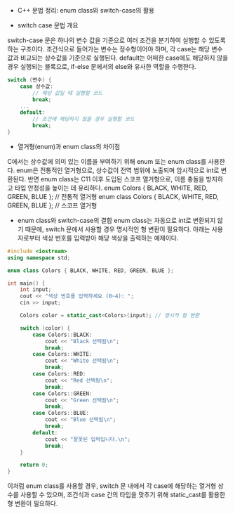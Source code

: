 - C++ 문법 정리: enum class와 switch-case의 활용

- switch case 문법 개요 

switch-case 문은 하나의 변수 값을 기준으로 여러 조건을 분기하여 실행할 수 있도록 하는 구조이다. 조건식으로 들어가는 변수는 정수형이어야 하며, 각 case는 해당 변수 값과 비교되는 상수값을 기준으로 실행된다. default는 어떠한 case에도 해당하지 않을 경우 실행되는 블록으로, if-else 문에서의 else와 유사한 역할을 수행한다.
```cpp
switch (변수) {
    case 상수값:
        // 해당 값일 때 실행할 코드
        break;
    ...
    default:
        // 조건에 해당하지 않을 경우 실행할 코드
        break;
}
```
- 열거형(enum)과 enum class의 차이점

C에서는 상수값에 의미 있는 이름을 부여하기 위해 enum 또는 enum class를 사용한다. enum은 전통적인 열거형으로, 상수값이 전역 범위에 노출되며 암시적으로 int로 변환된다. 반면 enum class는 C11 이후 도입된 스코프 열거형으로, 이름 충돌을 방지하고 타입 안정성을 높이는 데 유리하다.
enum Colors { BLACK, WHITE, RED, GREEN, BLUE }; // 전통적 열거형
enum class Colors { BLACK, WHITE, RED, GREEN, BLUE }; // 스코프 열거형



- enum class와 switch-case의 결합
enum class는 자동으로 int로 변환되지 않기 때문에, switch 문에서 사용할 경우 명시적인 형 변환이 필요하다. 아래는 사용자로부터 색상 번호를 입력받아 해당 색상을 출력하는 예제이다.
```cpp
#include <iostream>
using namespace std;

enum class Colors { BLACK, WHITE, RED, GREEN, BLUE };

int main() {
    int input;
    cout << "색상 번호를 입력하세요 (0~4): ";
    cin >> input;

    Colors color = static_cast<Colors>(input); // 명시적 형 변환

    switch (color) {
        case Colors::BLACK:
            cout << "Black 선택됨\n";
            break;
        case Colors::WHITE:
            cout << "White 선택됨\n";
            break;
        case Colors::RED:
            cout << "Red 선택됨\n";
            break;
        case Colors::GREEN:
            cout << "Green 선택됨\n";
            break;
        case Colors::BLUE:
            cout << "Blue 선택됨\n";
            break;
        default:
            cout << "잘못된 입력입니다.\n";
            break;
    }

    return 0;
}
```

이처럼 enum class를 사용할 경우, switch 문 내에서 각 case에 해당하는 열거형 상수를 사용할 수 있으며, 조건식과 case 간의 타입을 맞추기 위해 static_cast를 활용한 형 변환이 필요하다.
